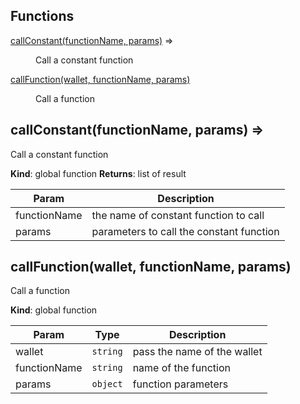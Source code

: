 ## Functions

<dl>
<dt><a href="#callConstant">callConstant(functionName, params)</a> ⇒</dt>
<dd><p>Call a constant function</p>
</dd>
<dt><a href="#callFunction">callFunction(wallet, functionName, params)</a></dt>
<dd><p>Call a function</p>
</dd>
</dl>

<a name="callConstant"></a>

## callConstant(functionName, params) ⇒
Call a constant function

**Kind**: global function
**Returns**: list of result

| Param | Description |
| --- | --- |
| functionName | the name of constant function to call |
| params | parameters to call the constant function |

<a name="callFunction"></a>

## callFunction(wallet, functionName, params)
Call a function

**Kind**: global function

| Param | Type | Description |
| --- | --- | --- |
| wallet | <code>string</code> | pass the name of the wallet |
| functionName | <code>string</code> | name of the function |
| params | <code>object</code> | function parameters |

